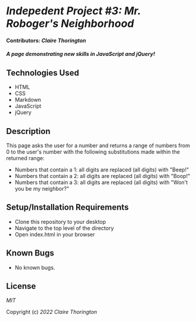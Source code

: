 # _Indepedent Project #3: Mr. Roboger's Neighborhood_

#### Contributors: _**Claire Thorington**_

#### _A page demonstrating new skills in JavaScript and jQuery!_


## Technologies Used

* HTML
* CSS
* Markdown
* JavaScript
* jQuery

## Description

This page asks the user for a number and returns a range of numbers from 0 to the user's number with the following substitutions made within the returned range:

* Numbers that contain a 1: all digits are replaced (all digits) with "Beep!"
* Numbers that contain a 2: all digits are replaced (all digits) with "Boop!"
* Numbers that contain a 3: all digits are replaced (all digits) with "Won't you be my neighbor?"

## Setup/Installation Requirements

* Clone this repository to your desktop
* Navigate to the top level of the directory
* Open index.html in your browser

## Known Bugs

* No known bugs.

## License

_MIT_

Copyright (c) _2022_ _Claire Thorington_
